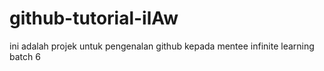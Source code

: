 # github-tutorial-ilAw
ini adalah projek untuk pengenalan github kepada mentee infinite learning batch 6
